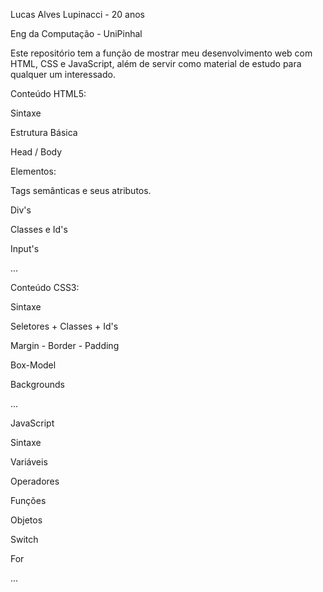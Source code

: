 Lucas Alves Lupinacci - 20 anos

Eng da Computação - UniPinhal

Este repositório tem a função de mostrar meu desenvolvimento web com HTML, CSS e JavaScript, além de servir como material de estudo para qualquer um interessado.

Conteúdo HTML5:

  Sintaxe
  
  Estrutura Básica
  
  Head / Body
  
  Elementos:
  
  Tags semânticas e seus atributos.
    
  Div's
  
  Classes e Id's
  
  Input's
  
  ...

Conteúdo CSS3:

  Sintaxe
  
  Seletores + Classes + Id's
  
  Margin - Border - Padding
  
  Box-Model
  
  Backgrounds
  
  ...

JavaScript

  Sintaxe
  
  Variáveis
  
  Operadores
  
  Funções
  
  Objetos
  
  Switch
  
  For
  
  ...
